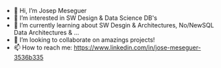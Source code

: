- 👋 Hi, I’m Josep Meseguer
- 👀 I’m interested in SW Design & Data Science DB's
- 🌱 I’m currently learning about SW Desgin & Architectures, No/NewSQL Data Architectures & ...
- 💞️ I’m looking to collaborate on amazings projects!
- 📫 How to reach me: https://www.linkedin.com/in/jose-meseguer-3536b335

<!---
JosepMeseguerDSD/JosepMeseguerDSD is a ✨ special ✨ repository because its `README.md` (this file) appears on your GitHub profile.
You can click the Preview link to take a look at your changes.
--->
